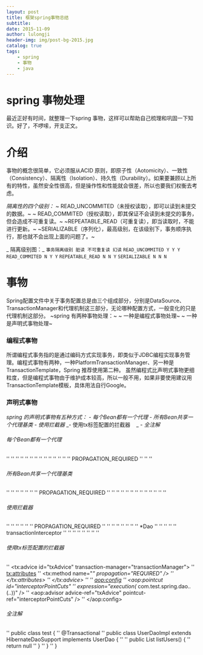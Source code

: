 ```yaml
---
layout: post
title: 框架spring事物总结
subtitle:
date: 2015-11-09
author: lulongji
header-img: img/post-bg-2015.jpg
catalog: true
tags:
	- spring
	- 事物
	- java
---
```


# spring 事物处理

最近正好有时间，就整理一下spring 事物，这样可以帮助自己梳理和巩固一下知识。好了，不啰嗦，开支正文。

# 介绍

事物的概念很简单，它必须服从ACID 原则，即原子性（Aotomicity）、一致性（Consistency）、隔离性（Isolation）、持久性（Durability）。如果要兼顾以上所有的特性，虽然安全性很高，但是操作性和性能就会很差，所以也要我们权衡去考虑。

_隔离性的四个级别：_
~ READ_UNCOMMITED（未授权读取），即可以读到未提交的数据。~
~ READ_COMMITED（授权读取），即其保证不会读到未提交的事务，但会造成不可重复读。~
~REPEATABLE_READ（可重复读），即当读取时，不能进行更新。~
~SERIALIZABLE（序列化），最高级别，在该级别下，事务顺序执行，那也就不会出现上面的问题了。~


_ 隔离级别图：_
`事务隔离级别 脏读 不可重复读 幻读`
`READ_UNCOMMITED Y Y Y`
`READ_COMMITED N Y Y`
`REPEATABLE_READ N N Y`
`SERIALIZABLE N N N`

# 事物

Spring配置文件中关于事务配置总是由三个组成部分，分别是DataSource、TransactionManager和代理机制这三部分，无论哪种配置方式，一般变化的只是代理机制这部分。
~spring 有两种事物处理：~
~	一种是编程式事物处理~
~	一种是声明式事物处理~

### 编程式事物

所谓编程式事务指的是通过编码方式实现事务，即类似于JDBC编程实现事务管理。编程式事物有两种，一种PlatformTransactionManager、另一种是TransactionTemplate，Spring 推荐使用第二种。
虽然编程式比声明式事物更细粒度，但是编程式事物由于维护成本较高，所以一般不用，如果非要使用建议用TransactionTemplate模板，具体用法自行Google。

### 声明式事物

_spring 的声明式事物有五种方式：_
_- 	每个Bean都有一个代理_
_- 	所有Bean共享一个代理基类_
_- 	使用拦截器_
_- 	使用tx标签配置的拦截器    _
_- 	全注解_


######  每个Bean都有一个代理

'' <!-- 配置DAO -->
'' <bean id="userDaoTarget" class="com.test.spring.dao.UserDaoImpl">
	'' <property name="sessionFactory" ref="sessionFactory" />
'' </bean>
'' 
'' <bean id="userDao" class="org.springframework.transaction.interceptor.TransactionProxyFactoryBean">
	'' <!-- 配置事务管理器 -->
	'' <property name="transactionManager" ref="transactionManager" />
	'' <property name="target" ref="userDaoTarget" />
	'' <property name="proxyInterfaces" value="com.test.spring.dao.GeneratorDao" />
	'' <!-- 配置事务属性 -->
	'' <property name="transactionAttributes">
		'' <props>
			'' <prop key="*">PROPAGATION_REQUIRED</prop>
		'' </props>
	'' </property>
'' </bean>

###### 所有Bean共享一个代理基类
'' <bean id="transactionBase" class="org.springframework.transaction.interceptor.TransactionProxyFactoryBean" lazy-init="true" abstract="true">
	'' <!-- 配置事务管理器 -->
	'' <property name="transactionManager" ref="transactionManager" />
	'' <!-- 配置事务属性 -->
	'' <property name="transactionAttributes">
		'' <props>
			'' <prop key="*">PROPAGATION_REQUIRED</prop>
		'' </props>
	'' </property>
'' </bean>
'' 
'' <!-- 配置DAO -->
'' <bean id="userDaoTarget" class="com.test.spring.dao.UserDaoImpl">
	'' <property name="sessionFactory" ref="sessionFactory" />
'' </bean>
'' 
'' <bean id="userDao" parent="transactionBase">
	'' <property name="target" ref="userDaoTarget" />
'' </bean>
'' 

###### 使用拦截器
'' <bean id="transactionInterceptor" class="org.springframework.transaction.interceptor.TransactionInterceptor">
	'' <property name="transactionManager" ref="transactionManager" />
	'' <!-- 配置事务属性 -->
	'' <property name="transactionAttributes">
		'' <props>
			'' <prop key="*">PROPAGATION_REQUIRED</prop>
		'' </props>
	'' </property>
'' </bean>
'' 
'' <bean class="org.springframework.aop.framework.autoproxy.BeanNameAutoProxyCreator">
	'' <property name="beanNames">
		'' <list>
			'' <value>*Dao</value>
		'' </list>
	'' </property>
	'' <property name="interceptorNames">
		'' <list>
			'' <value>transactionInterceptor</value>
		'' </list>
	'' </property>
'' </bean>
'' 
'' <!-- 配置DAO -->
'' <bean id="userDao" class="com.test.spring.dao.UserDaoImpl">
	'' <property name="sessionFactory" ref="sessionFactory" />
'' </bean>

###### 使用tx标签配置的拦截器
'' <tx:advice id="txAdvice" transaction-manager="transactionManager">
	'' <tx:attributes>
		'' <tx:method name="*" propagation="REQUIRED" />
	'' </tx:attributes>
'' </tx:advice>
'' 
'' <aop:config>
	'' <aop:pointcut id="interceptorPointCuts"
		'' expression="execution(* com.test.spring.dao.*.*(..))" />
	'' <aop:advisor advice-ref="txAdvice" pointcut-ref="interceptorPointCuts" />
'' </aop:config>    


###### 全注解
'' public class test {
	'' @Transactional
	'' public class UserDaoImpl extends HibernateDaoSupport implements UserDao {
'' 
		'' public List<User> listUsers() {
			'' return null
		'' }
	'' }
'' }









